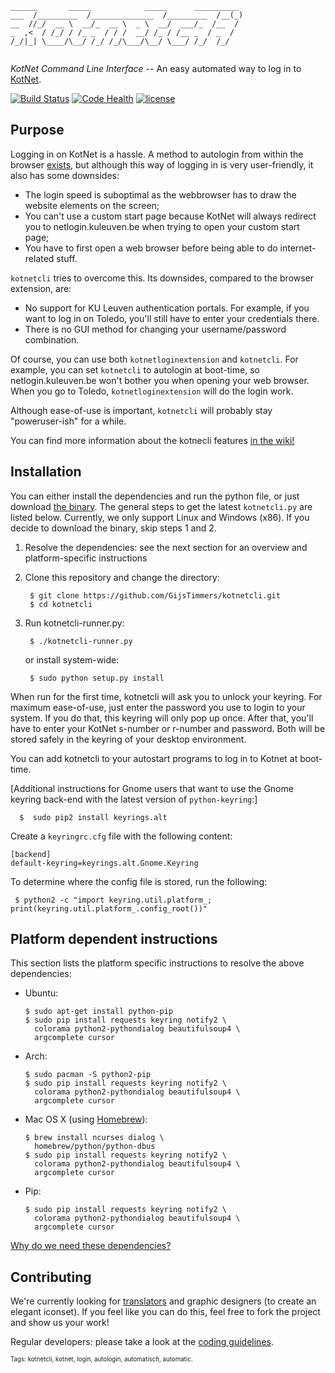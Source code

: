 ```
______       _____            _____      __________ 
___  /_________  /______________  /_________  /__(_)
__  //_/  __ \  __/_  __ \  _ \  __/  ___/_  /__  / 
_  ,<  / /_/ / /_ _  / / /  __/ /_ / /__ _  / _  /  
/_/|_| \____/\__/ /_/ /_/\___/\__/ \___/ /_/  /_/   
                                                    
```

*KotNet Command Line Interface* -- An easy automated way to log in to
[KotNet](https://admin.kuleuven.be/icts/english/kotnet).

[![Build Status](https://travis-ci.org/GijsTimmers/kotnetcli.svg?branch=master)](https://travis-ci.org/GijsTimmers/kotnetcli) [![Code Health](https://landscape.io/github/GijsTimmers/kotnetcli/dev/landscape.svg?style=flat)](https://landscape.io/github/GijsTimmers/kotnetcli/dev) [![license](http://img.shields.io/:license-gpl3-orange.svg)](https://gnu.org/licenses/gpl.html)

## Purpose

Logging in on KotNet is a hassle. A method to autologin from within the
browser
[exists](https://code.google.com/p/kotnetloginextension/),
but although this way of logging in is very user-friendly, it also has
some downsides:

- The login speed is suboptimal as the webbrowser has to draw the 
website elements on the screen;
- You can't use a custom start page because KotNet will always redirect
you to netlogin.kuleuven.be when trying to open your custom start page;
- You have to first open a web browser before being able to do internet-
related stuff.

`kotnetcli` tries to overcome this. Its downsides, compared to the 
browser extension, are:

- No support for KU Leuven authentication portals. For example, if you
want to log in on Toledo, you'll still have to enter your credentials
there.
- There is no GUI method for changing your username/password
combination.

Of course, you can use both `kotnetloginextension` and `kotnetcli`. For
example, you can set `kotnetcli` to autologin at boot-time, so 
netlogin.kuleuven.be won't bother you when opening your web browser. 
When you go to Toledo, `kotnetloginextension` will do the login work.

Although ease-of-use is important, `kotnetcli` will probably stay
"poweruser-ish" for a while.

You can find more information about the kotnecli features [in the wiki!](https://github.com/GijsTimmers/kotnetcli/wiki/Features)
## Installation

You can either install the dependencies and run the python file, or just
download
[the binary](https://github.com/GijsTimmers/kotnetcli/releases/latest).
The general steps to get the latest `kotnetcli.py` are listed below.
Currently, we only support Linux and Windows (x86).
If you decide to download the binary, skip steps 1 and 2.

1. Resolve the dependencies: see the next section for an overview and
platform-specific instructions
        
2. Clone this repository and change the directory:

        $ git clone https://github.com/GijsTimmers/kotnetcli.git
        $ cd kotnetcli
                
3. Run kotnetcli-runner.py:

        $ ./kotnetcli-runner.py
   
   or install system-wide:

        $ sudo python setup.py install

When run for the first time, kotnetcli will ask you to unlock your keyring. For
maximum ease-of-use, just enter the password you use to login to your system. If
you do that, this keyring will only pop up once.
After that, you'll have to enter your KotNet s-number or r-number and password.
Both will be stored safely in the keyring of your desktop environment.

You can add kotnetcli to your autostart programs to log in to Kotnet
at boot-time.

[Additional instructions for Gnome users that want to use the Gnome keyring back-end with the latest version of `python-keyring`:]

      $  sudo pip2 install keyrings.alt

Create a `keyringrc.cfg` file with the following content:
```
[backend]
default-keyring=keyrings.alt.Gnome.Keyring
```

To determine where the config file is stored, run the following:

     $ python2 -c "import keyring.util.platform_; print(keyring.util.platform_.config_root())"


## Platform dependent instructions
This section lists the platform specific instructions to resolve the above dependencies:

  - Ubuntu:
  
        $ sudo apt-get install python-pip
        $ sudo pip install requests keyring notify2 \
          colorama python2-pythondialog beautifulsoup4 \
          argcomplete cursor

        
  - Arch:

        $ sudo pacman -S python2-pip
        $ sudo pip install requests keyring notify2 \
          colorama python2-pythondialog beautifulsoup4 \
          argcomplete cursor

        
  - Mac OS X (using [Homebrew](http://brew.sh/)):

        $ brew install ncurses dialog \
          homebrew/python/python-dbus
        $ sudo pip install requests keyring notify2 \
          colorama python2-pythondialog beautifulsoup4 \
          argcomplete cursor


  - Pip:

        $ sudo pip install requests keyring notify2 \
          colorama python2-pythondialog beautifulsoup4 \
          argcomplete cursor

[Why do we need these dependencies?](https://github.com/GijsTimmers/kotnetcli/wiki/Dependencies-overview)

## Contributing
We're currently looking for 
[translators](https://github.com/GijsTimmers/kotnetcli/issues/46)
and graphic designers (to create an elegant iconset). If you feel like you can
do this, feel free to fork the project and show us your work!

Regular developers: please take a look at the 
[coding guidelines](https://github.com/GijsTimmers/kotnetcli/blob/master/CONTRIBUTING.md).

<sub><sup>Tags: kotnetcli, kotnet, login, autologin, automatisch, automatic.</sup></sub>

